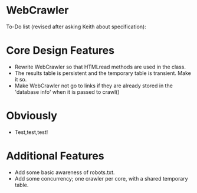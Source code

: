WebCrawler
==========

To-Do list (revised after asking Keith about specification):

Core Design Features
====================
* Rewrite WebCrawler so that HTMLread methods are used in the class.
* The results table is persistent and the temporary table is transient. Make it so.
* Make WebCrawler not go to links if they are already stored in the 'database info' when it is passed to crawl()

Obviously
=========
* Test,test,test!

Additional Features
===================
* Add some basic awareness of robots.txt.
* Add some concurrency; one crawler per core, with a shared temporary table.
